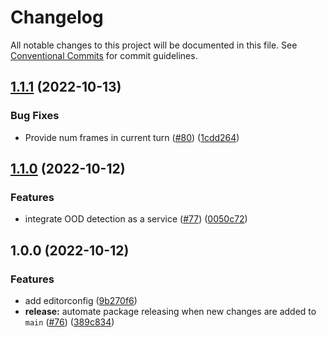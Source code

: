 # Changelog

All notable changes to this project will be documented in this file. See
[Conventional Commits](https://conventionalcommits.org) for commit guidelines.

## [1.1.1](https://github.com/emma-simbot/experience-hub/compare/v1.1.0...v1.1.1) (2022-10-13)


### Bug Fixes

* Provide num frames in current turn ([#80](https://github.com/emma-simbot/experience-hub/issues/80)) ([1cdd264](https://github.com/emma-simbot/experience-hub/commit/1cdd26488ee8fad20b79824808b1e2fd1f91adc5))

## [1.1.0](https://github.com/emma-simbot/experience-hub/compare/v1.0.0...v1.1.0) (2022-10-12)


### Features

* integrate OOD detection as a service ([#77](https://github.com/emma-simbot/experience-hub/issues/77)) ([0050c72](https://github.com/emma-simbot/experience-hub/commit/0050c72ff1fae99e8532ebee571f46a2e5d8d8f3))

## 1.0.0 (2022-10-12)


### Features

* add editorconfig ([9b270f6](https://github.com/emma-simbot/experience-hub/commit/9b270f6751bdb5789ab41f6eacf3d8d6d1be1853))
* **release:** automate package releasing when new changes are added to `main` ([#76](https://github.com/emma-simbot/experience-hub/issues/76)) ([389c834](https://github.com/emma-simbot/experience-hub/commit/389c8349672aed7cc34bf0a90081a0e4df3e3742))
